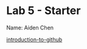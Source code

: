 # Lab 5 - Starter

Name: Aiden Chen

[introduction-to-github](https://github.com/sorata000x/introduction-to-github/tree/main)